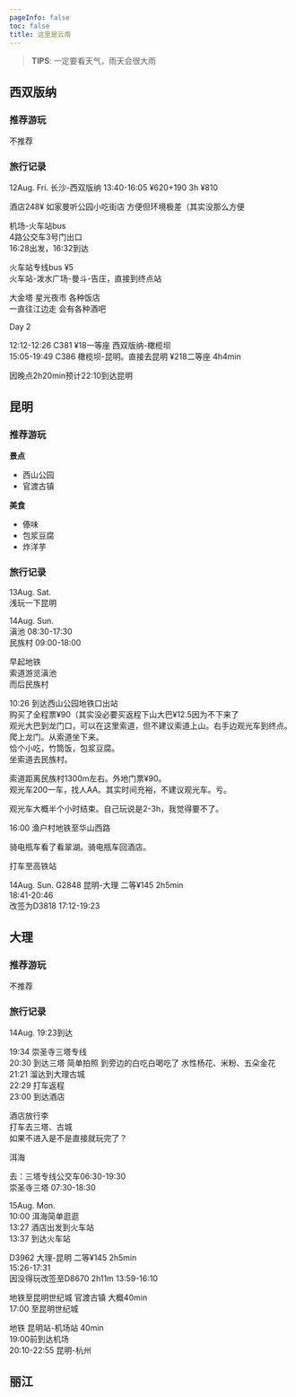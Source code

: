 ```yaml
---
pageInfo: false
toc: false
title: 这里是云南
---
```


> **TIPS**: 一定要看天气，雨天会很大雨 

## 西双版纳

### 推荐游玩

不推荐

### 旅行记录

12Aug. Fri. 长沙-西双版纳 13:40-16:05 ¥620+190 3h ¥810  

酒店248¥ 如家曼听公园小吃街店 方便但环境极差（其实没那么方便

机场-火车站bus  
4路公交车3号门出口  
16:28出发，16:32到达  

火车站专线bus ¥5  
火车站-泼水广场-曼斗-告庄，直接到终点站  

大金塔 星光夜市 各种饭店  
一直往江边走 会有各种酒吧  

Day 2

12:12-12:26 C381 ¥18一等座 西双版纳-橄榄坝  
15:05-19:49 C386 橄榄坝-昆明。直接去昆明 ¥218二等座 4h4min  

因晚点2h20min预计22:10到达昆明

## 昆明

### 推荐游玩

**景点**

- 西山公园
- 官渡古镇

**美食**

- 傣味
- 包浆豆腐
- 炸洋芋



### 旅行记录

13Aug. Sat.  
浅玩一下昆明

14Aug. Sun.  
滇池 08:30-17:30  
民族村 09:00-18:00

早起地铁  
索道游览滇池  
而后民族村  

10:26 到达西山公园地铁口出站  
购买了全程票¥90（其实没必要买返程下山大巴¥12.5因为不下来了  
观光大巴到龙门口，可以在这里索道，但不建议索道上山。右手边观光车到终点。  
爬上龙门。从索道坐下来。  
恰个小吃，竹筒饭，包浆豆腐。  
坐索道去民族村。  

索道距离民族村1300m左右。外地门票¥90。  
观光车200一车，找人AA。其实时间充裕，不建议观光车。亏。  

观光车大概半个小时结束。自己玩说是2-3h，我觉得要不了。  

16:00 渔户村地铁至华山西路  

骑电瓶车看了看翠湖。骑电瓶车回酒店。  

打车至高铁站  

14Aug. Sun. G2848 昆明-大理 二等¥145 2h5min  
18:41-20:46  
改签为D3818 17:12-19:23  

## 大理

### 推荐游玩

不推荐

### 旅行记录

14Aug. 19:23到达  

19:34 崇圣寺三塔专线   
20:30 到达三塔 简单拍照 到旁边的白吃白喝吃了 水性杨花、米粉、五朵金花  
21:21 溜达到大理古城  
22:29 打车返程  
23:00 到达酒店  

酒店放行李  
打车去三塔、古城  
如果不进入是不是直接就玩完了？  

洱海  
 
去：三塔专线公交车06:30-19:30  
崇圣寺三塔 07:30-18:30  

15Aug. Mon.  
10:00 洱海简单逛逛  
13:27 酒店出发到火车站  
13:37 到达火车站  

D3962 大理-昆明 二等¥145 2h5min  
15:26-17:31  
因没得玩改签至D8670 2h11m 13:59-16:10  

地铁至昆明世纪城 官渡古镇 大概40min  
17:00 至昆明世纪城  

地铁 昆明站-机场站 40min  
19:00前到达机场  
20:10-22:55 昆明-杭州  

## 丽江
